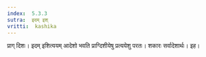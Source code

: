 ```yaml
---
index:  5.3.3
sutra:  इदम् इश्
vritti:  kashika 
---
```


प्राग् दिशः। इदम् इशित्ययम् आदेशो भवति प्राग्दिशीयेषु प्रत्ययेशु परतः। शकारः सर्वादेशार्थः। इह।

